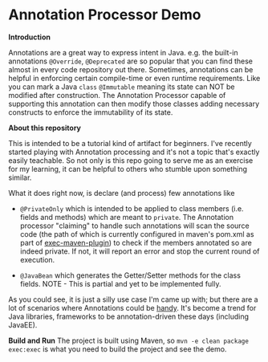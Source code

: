 # Annotation Processor Demo

<b>Introduction</b>

Annotations are a great way to express intent in Java. e.g. the built-in annotations `@Override`, `@Deprecated` are so popular that you can find these almost in every code repository out there. Sometimes, annotations can be helpful in enforcing certain compile-time or even runtime requirements. Like you can mark a Java `class` `@Immutable` meaning its state can NOT be modified after construction. The Annotation Processor capable of supporting this annotation can then modify those classes adding necessary constructs to enforce the immutability of its state.

<b>About this repository</b>

This is intended to be a tutorial kind of artifact for beginners. I've recently started playing with Annotation processing and it's not a topic that's exactly easily teachable. So not only is this repo going to serve me as an exercise for my learning, it can be helpful to others who stumble upon something similar. 

What it does right now, is declare (and process) few annotations like

<ul>

<li>

`@PrivateOnly` which is intended to be applied to class members (i.e. fields and methods) which are meant to `private`. The Annotation processor "claiming" to handle such annotations will scan the source code (the path of which is currently configured in maven's pom.xml as part of [exec-maven-plugin](http://www.mojohaus.org/exec-maven-plugin/usage.html#POM_Configuration)) to check if the members annotated so are indeed private. If not, it will report an error and stop the current round of execution.
</li>
<li>

`@JavaBean` which generates the Getter/Setter methods for the class fields. NOTE - This is partial and yet to be implemented fully.
</li>
</ul>

As you could see, it is just a silly use case I'm came up with; but there are a lot of scenarios where Annotations could be [handy](https://stackoverflow.com/questions/1372876/how-and-where-are-annotations-used-in-java#answer-1918154). It's become a trend for Java libraries, frameworks to be annotation-driven these days (including JavaEE).

<b>Build and Run</b>
The project is built using Maven, so `mvn -e clean package exec:exec` is what you need to build the project and see the demo.
